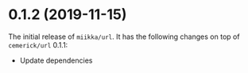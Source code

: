 # 0.1.2 (2019-11-15)

The initial release of `miikka/url`. It has the following changes on top of
`cemerick/url` 0.1.1:

* Update dependencies
